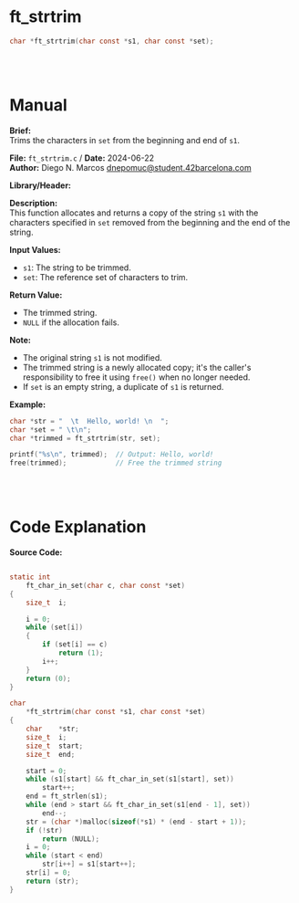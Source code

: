 # ft_strtrim 
``` c 
char *ft_strtrim(char const *s1, char const *set);
```
<br>
<br>

# Manual
**Brief:**  
Trims the characters in `set` from the beginning and end of `s1`.

**File:** `ft_strtrim.c` / **Date:** 2024-06-22  
**Author:** Diego N. Marcos <dnepomuc@student.42barcelona.com>

**Library/Header:**



**Description:**  
This function allocates and returns a copy of the string `s1` with the characters specified in `set` removed from the beginning and the end of the string.

**Input Values:**  
* `s1`: The string to be trimmed.
* `set`: The reference set of characters to trim.

**Return Value:**  
* The trimmed string.
* `NULL` if the allocation fails.

**Note:**  
- The original string `s1` is not modified.
- The trimmed string is a newly allocated copy; it's the caller's responsibility to free it using `free()` when no longer needed.
- If `set` is an empty string, a duplicate of `s1` is returned.

**Example:**  
```c
char *str = "  \t  Hello, world! \n  ";
char *set = " \t\n";
char *trimmed = ft_strtrim(str, set);

printf("%s\n", trimmed);  // Output: Hello, world!
free(trimmed);            // Free the trimmed string
```

<br>
<br>

# Code Explanation
**Source Code:**
``` C

static int
	ft_char_in_set(char c, char const *set)
{
	size_t	i;

	i = 0;
	while (set[i])
	{
		if (set[i] == c)
			return (1);
		i++;
	}
	return (0);
}

char
	*ft_strtrim(char const *s1, char const *set)
{
	char	*str;
	size_t	i;
	size_t	start;
	size_t	end;

	start = 0;
	while (s1[start] && ft_char_in_set(s1[start], set))
		start++;
	end = ft_strlen(s1);
	while (end > start && ft_char_in_set(s1[end - 1], set))
		end--;
	str = (char *)malloc(sizeof(*s1) * (end - start + 1));
	if (!str)
		return (NULL);
	i = 0;
	while (start < end)
		str[i++] = s1[start++];
	str[i] = 0;
	return (str);
}

```